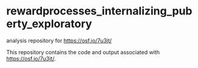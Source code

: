 # rewardprocesses_internalizing_puberty_exploratory
analysis repository for https://osf.io/7u3jt/

This repository contains the code and output associated with https://osf.io/7u3jt/.
